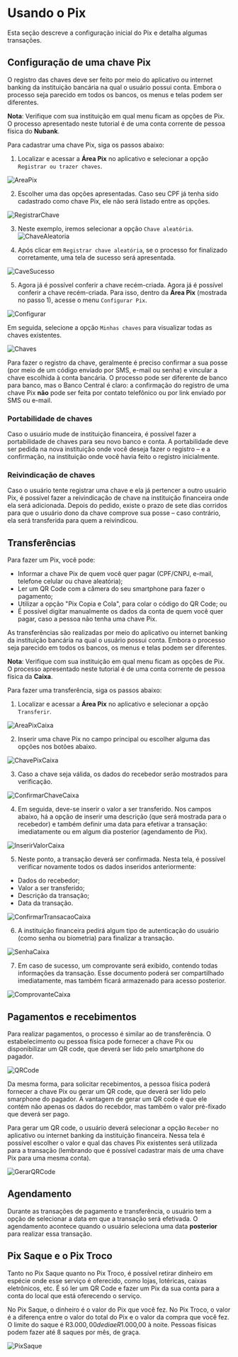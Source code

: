 # Usando o Pix

Esta seção descreve a configuração inicial do Pix e detalha algumas transações.

## Configuração de uma chave Pix

O registro das chaves deve ser feito por meio do aplicativo ou internet banking da instituição bancária na qual o usuário possui conta. Embora o processo seja parecido em todos os bancos, os menus e telas podem ser diferentes. 

**Nota**: Verifique com sua instituição em qual menu ficam as opções de Pix. O processo apresentado neste tutorial é de uma conta corrente de pessoa física do **Nubank**.

Para cadastrar uma chave Pix, siga os passos abaixo:

1. Localizar e acessar a **Área Pix** no aplicativo e selecionar a opção `Registrar ou trazer chaves`.

![AreaPix](https://drive.google.com/uc?id=1yxZ_enYkrTiL3QYbyrxASc-mh8Jq7Cqs)

2. Escolher uma das opções apresentadas. Caso seu CPF já tenha sido cadastrado como chave Pix, ele não será listado entre as opções. 

![RegistrarChave](https://drive.google.com/uc?id=16pzoKfn0r8IAJlosc98WXQRSB_No7vwT)

3. Neste exemplo, iremos selecionar a opção `Chave aleatória`. 
![ChaveAleatoria](https://drive.google.com/uc?id=1su5slBm1fb06WMSZ3d4o15Oa-p2AYKS8) 

4. Após clicar em `Registrar chave aleatória`,  se o  processo for finalizado corretamente, uma tela de sucesso será apresentada.

![CaveSucesso](https://drive.google.com/uc?id=1jEUEaJTwc_zfpEDZ1XZHIXkODY23aH9T) 

5. Agora já é possível conferir a chave recém-criada. Agora já é possível conferir a chave recém-criada. Para isso, dentro da **Área Pix** (mostrada no passo 1), acesse o menu `Configurar Pix`.

![Configurar](https://drive.google.com/uc?id=18SMcCVDWQ2sIGUfVr7zt1nKZII-DXEG1) 

Em seguida, selecione a opção `Minhas chaves` para visualizar todas as chaves existentes.

![Chaves](https://drive.google.com/uc?id=1BfGB_JAtPlDjzi-XdogZVNxXYrEQXIeW) 

Para fazer o registro da chave, geralmente é preciso confirmar a sua posse (por meio de um código enviado por SMS, e-mail ou senha) e vincular a chave escolhida à conta bancária. O processo pode ser diferente de banco para banco, mas o Banco Central é claro: a confirmação do registro de uma chave Pix **não** pode ser feita por contato telefônico ou por link enviado por SMS ou e-mail.

### Portabilidade de chaves

Caso o usuário mude de instituição financeira, é possível fazer a portabilidade de chaves para seu novo banco e conta. A portabilidade deve ser pedida na nova instituição onde você deseja fazer o registro – e a confirmação, na instituição onde você havia feito o registro inicialmente.

### Reivindicação de chaves

Caso o usuário tente registrar uma chave e ela já pertencer a outro usuário Pix, é possível fazer a reivindicação de chave na instituição financeira onde ela será adicionada. Depois do pedido, existe o prazo de sete dias corridos para que o usuário dono da chave comprove sua posse – caso contrário, ela será transferida para quem a reivindicou.

## Transferências

Para fazer um Pix, você pode:

- Informar a chave Pix de quem você quer pagar (CPF/CNPJ, e-mail, telefone celular ou chave aleatória);
- Ler um QR Code com a câmera do seu smartphone para fazer o pagamento;
- Utilizar a opção "Pix Copia e Cola", para colar o código do QR Code; ou
- É possível digitar manualmente os dados da conta de quem você quer pagar, caso a pessoa não tenha uma chave Pix.

As transferências são realizadas por meio do aplicativo ou internet banking da instituição bancária na qual o usuário possui conta. Embora o processo seja parecido em todos os bancos, os menus e telas podem ser diferentes. 

**Nota**: Verifique com sua instituição em qual menu ficam as opções de Pix. O processo apresentado neste tutorial é de uma conta corrente de pessoa física da **Caixa**.

Para fazer uma transferência, siga os passos abaixo:

1. Localizar e acessar a **Área Pix** no aplicativo e selecionar a opção `Transferir`.

![AreaPixCaixa](https://drive.google.com/uc?id=1ltaiEUMfXYZAmCV0XgOlwKNJ60TOWUWl)

2. Inserir uma chave Pix no campo principal ou escolher alguma das opções nos botões abaixo.

![ChavePixCaixa](https://drive.google.com/uc?id=1nJY6fmPlj7MWkSNzS2PnFDgbodeKXYU_)

3. Caso a chave seja válida, os dados do recebedor serão mostrados para verificação.

![ConfirmarChaveCaixa](https://drive.google.com/uc?id=12rUbEX53TiB3I3jjH2Sk2knBo4sKr42P)

4. Em seguida, deve-se inserir o valor a ser transferido. Nos campos abaixo, há a opção de inserir uma descrição (que será mostrada para o recebedor) e também definir uma data para efetivar a transação: imediatamente ou em algum dia posterior (agendamento de Pix).

![InserirValorCaixa](https://drive.google.com/uc?id=1m51B6jYGF0FczeAM0FE9GsiYIvtJFwNV)

5. Neste ponto, a transação deverá ser confirmada. Nesta tela, é possível verificar novamente todos os dados inseridos anteriormente:

- Dados do recebedor;
- Valor a ser transferido;
- Descrição da transação;
- Data da transação.

![ConfirmarTransacaoCaixa](https://drive.google.com/uc?id=1HGaD956wSLcPlSXMKLjhr5GXn-piBGrb)

6. A instituição financeira pedirá algum tipo de autenticação do usuário (como senha ou biometria) para finalizar a transação.

![SenhaCaixa](https://drive.google.com/uc?id=1pAuzzKqUExS6VIhXc_t_-7T-k8qeRwiK)

7. Em caso de sucesso, um comprovante será exibido, contendo todas informações da transação. Esse documento poderá ser compartilhado imediatamente, mas também ficará armazenado para acesso posterior.  

![ComprovanteCaixa](https://drive.google.com/uc?id=1rvQG3r2SrVPVOc1YJYIHWLf_88SbCcIM)

## Pagamentos e recebimentos 

Para realizar pagamentos, o processo é similar ao de transferência. O estabelecimento ou pessoa física pode fornecer a chave Pix ou disponibilizar um QR code, que deverá ser lido pelo smartphone do pagador.

![QRCode](https://drive.google.com/uc?id=1-gjEJgfBcPILnBbqLWvnb05MQOK-OXT7)

Da mesma forma, para solicitar recebimentos, a pessoa física poderá fornecer a chave Pix ou gerar um QR code, que deverá ser lido pelo smarphone do pagador. A vantagem de gerar um QR code é que ele contém não apenas os dados do recebdor, mas também o valor pré-fixado que deverá ser pago. 

Para gerar um QR code, o usuário deverá selecionar a opção `Receber` no aplicativo ou internet banking da instituição financeira. Nessa tela é possível escolher o valor e qual das chaves Pix existentes será utilizada para a transação (lembrando que é possível cadastrar mais de uma chave Pix para uma mesma conta).

![GerarQRCode](https://drive.google.com/uc?id=1cgYiC2H0yDtlNkmScjJrVTfI7AXgLPFF)


## Agendamento

Durante as transações de pagamento e transferência, o usuário tem a opção de selecionar a data em que a transação será efetivada. O agendamento acontece quando o usuário seleciona uma data **posterior** para realizar essa transação. 

## Pix Saque e o Pix Troco

Tanto no Pix Saque quanto no Pix Troco, é possível retirar dinheiro em espécie onde esse serviço é oferecido, como lojas, lotéricas, caixas eletrônicos, etc. É só ler um QR Code e fazer um Pix da sua conta para a conta do local que está oferecendo o serviço.

No Pix Saque, o dinheiro é o valor do Pix que você fez. No Pix Troco, o valor é a diferença entre o valor do total do Pix e o valor da compra que você fez. O limite do saque é R$3.000,00 de dia e R$1.000,00 à noite. Pessoas físicas podem fazer até 8 saques por mês, de graça.

![PixSaque](https://www.bcb.gov.br/content/faq/PublishingImages/Lists/Perguntas/NewForm/PixsaquePixTroco.png)
